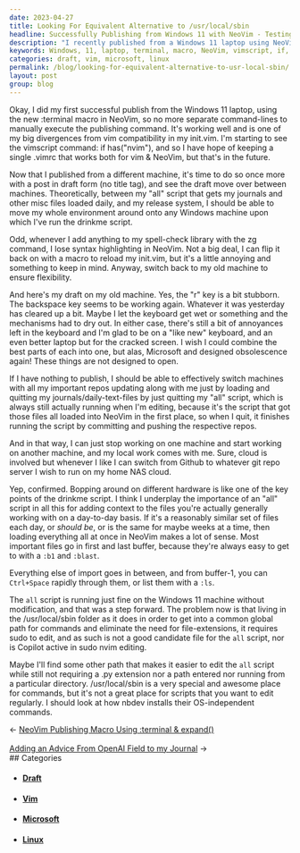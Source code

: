 ```yaml
---
date: 2023-04-27
title: Looking For Equivalent Alternative to /usr/local/sbin
headline: Successfully Publishing from Windows 11 with NeoVim - Testing and Troubleshooting Drafts
description: "I recently published from a Windows 11 laptop using NeoVim's new terminal macro and I'm starting to see the vimscript command: if has('nvim'). With this, I'm hoping to have a single .vimrc that works for both vim and NeoVim. I tested moving a draft post between machines and it worked, but I noticed that when I add anything to my spell-check library with the zg command, I lose syntax highlighting in NeoVim."
keywords: Windows, 11, laptop, terminal, macro, NeoVim, vimscript, if, has, nvim, single, .vimrc, vim, draft, post, machines, zg, command, spell-check, library, syntax, highlighting, switch
categories: draft, vim, microsoft, linux
permalink: /blog/looking-for-equivalent-alternative-to-usr-local-sbin/
layout: post
group: blog
---
```



Okay, I did my first successful publish from the Windows 11 laptop, using the
new :terminal macro in NeoVim, so no more separate command-lines to manually
execute the publishing command. It's working well and is one of my big
divergences from vim compatibility in my init.vim. I'm starting to see the
vimscript command: if has("nvim"), and so I have hope of keeping a single
.vimrc that works both for vim & NeoVim, but that's in the future.

Now that I published from a different machine, it's time to do so once more
with a post in draft form (no title tag), and see the draft move over between
machines. Theoretically, between my "all" script that gets my journals and
other misc files loaded daily, and my release system, I should be able to move
my whole environment around onto any Windows machine upon which I've run the
drinkme script.

Odd, whenever I add anything to my spell-check library with the zg command, I
lose syntax highlighting in NeoVim. Not a big deal, I can flip it back on with
a macro to reload my init.vim, but it's a little annoying and something to keep
in mind. Anyway, switch back to my old machine to ensure flexibility.

And here's my draft on my old machine. Yes, the "r" key is a bit stubborn. The
backspace key seems to be working again. Whatever it was yesterday has cleared
up a bit. Maybe I let the keyboard get wet or something and the mechanisms had
to dry out. In either case, there's still a bit of annoyances left in the
keyboard and I'm glad to be on a "like new" keyboard, and an even better laptop
but for the cracked screen. I wish I could combine the best parts of each into
one, but alas, Microsoft and designed obsolescence again! These things are not
designed to open.

If I have nothing to publish, I should be able to effectively switch machines
with all my important repos updating along with me just by loading and quitting
my journals/daily-text-files by just quitting my "all" script, which is always
still actually running when I'm editing, because it's the script that got those
files all loaded into NeoVim in the first place, so when I quit, it finishes
running the script by committing and pushing the respective repos.

And in that way, I can just stop working on one machine and start working on
another machine, and my local work comes with me. Sure, cloud is involved but
whenever I like I can switch from Github to whatever git repo server I wish to
run on my home NAS cloud.

Yep, confirmed. Bopping around on different hardware is like one of the key
points of the drinkme script. I think I underplay the importance of an "all"
script in all this for adding context to the files you're actually generally
working with on a day-to-day basis. If it's a reasonably similar set of files
each day, or *should be*, or is the same for maybe weeks at a time, then
loading everything all at once in NeoVim makes a lot of sense. Most important
files go in first and last buffer, because they're always easy to get to with a
`:b1` and `:blast`.

Everything else of import goes in between, and from buffer-1, you can
`Ctrl+Space` rapidly through them, or list them with a `:ls`.

The `all` script is running just fine on the Windows 11 machine without
modification, and that was a step forward. The problem now is that living in
the /usr/local/sbin folder as it does in order to get into a common global path
for commands and eliminate the need for file-extensions, it requires sudo to
edit, and as such is not a good candidate file for the `all` script, nor is
Copilot active in sudo nvim editing.

Maybe I'll find some other path that makes it easier to edit the `all` script
while still not requiring a .py extension nor a path entered nor running from a
particular directory. /usr/local/sbin is a very special and awesome place for
commands, but it's not a great place for scripts that you want to edit
regularly. I should look at how nbdev installs their OS-independent commands.


<div class="arrow-links"><div class="post-nav-prev"><span class="arrow">&larr;&nbsp;</span><a href="/blog/neovim-publishing-macro-using-terminal-expand/">NeoVim Publishing Macro Using :terminal & expand()</a></div> &nbsp; <div class="post-nav-next"><a href="/blog/adding-an-advice-from-openai-field-to-my-journal/">Adding an Advice From OpenAI Field to my Journal</a><span class="arrow">&nbsp;&rarr;</span></div></div>
## Categories

<ul>
<li><h4><a href='/draft/'>Draft</a></h4></li>
<li><h4><a href='/vim/'>Vim</a></h4></li>
<li><h4><a href='/microsoft/'>Microsoft</a></h4></li>
<li><h4><a href='/linux/'>Linux</a></h4></li></ul>